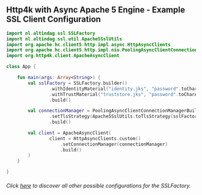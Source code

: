 ## Http4k with Async Apache 5 Engine - Example SSL Client Configuration

```kotlin
import nl.altindag.ssl.SSLFactory
import nl.altindag.ssl.util.Apache5SslUtils
import org.apache.hc.client5.http.impl.async.HttpAsyncClients
import org.apache.hc.client5.http.impl.nio.PoolingAsyncClientConnectionManagerBuilder
import org.http4k.client.ApacheAsyncClient

class App {

    fun main(args: Array<String>) {
        val sslFactory = SSLFactory.builder()
                .withIdentityMaterial("identity.jks", "password".toCharArray())
                .withTrustMaterial("truststore.jks", "password".toCharArray())
                .build()

        val connectionManager = PoolingAsyncClientConnectionManagerBuilder.create()
                .setTlsStrategy(Apache5SslUtils.toTlsStrategy(sslFactory))
                .build()

        val client = ApacheAsyncClient(
                client = HttpAsyncClients.custom()
                    .setConnectionManager(connectionManager)
                    .build()
        )
    }

}
```
###### Click [here](../usage.html) to discover all other possible configurations for the SSLFactory.